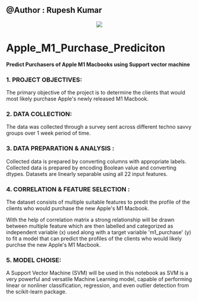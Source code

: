 ## @Author : Rupesh Kumar

<p align="center">
  <img src="assets/M1.jpg">
</p>

# Apple_M1_Purchase_Prediciton
**Predict Purchasers of Apple M1 Macbooks using Support vector machine**

### 1. PROJECT OBJECTIVES:
The primary objective of the project is to determine the clients that would most likely purchase Apple's newly released M1 Macbook.

### 2. DATA COLLECTION:
The data was collected through a survey sent across different techno savvy groups over 1 week period of time.

### 3. DATA PREPARATION & ANALYSIS :
Collected data is prepared by converting columns with appropriate labels.
Collected data is prepared by encoding Boolean value and converting dtypes.
Datasets are linearly separable using all 22 input features.

### 4. CORRELATION & FEATURE SELECTION :
The dataset consists of multiple suitable features to predit the profile of the clients who would purchase the new Apple's M1 Macbook.

With the help of correlation matrix a strong relationship will be drawn between multiple feature which are then labelled and categorized as independent variable (x) used along with a target variable 'm1_purchase' (y) to fit a model that can predict the profiles of the clients who would likely purchse the new Apple's M1 Macbook.

### 5. MODEL CHOISE:
A Support Vector Machine (SVM) will be used in this notebook as SVM is a very powerful and versatile Machine Learning model, capable of performing linear or nonliner classification, regression, and even outlier detection from the scikit-learn package.
